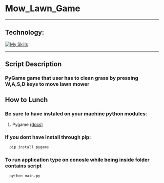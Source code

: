 # Mow_Lawn_Game
___
## Technology:
[![My Skills](https://skillicons.dev/icons?i=py)](https://skillicons.dev)

---
## Script Description
### PyGame game that user has to clean grass by pressing W,A,S,D keys to move lawn mower 

## How to Lunch
### Be sure to have instaled on your machine python modules:
1. Pygame [(docs)](https://www.pygame.org/docs/)



### If you dont have install through pip:
```bash
  pip install pygame
```
### To run application type on conosle while being inside folder contains script
```bash
  python main.py
```